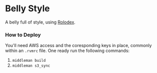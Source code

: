 # Belly Style

A belly full of style, using [Rolodex](https://github.com/bellycard/rolodex).

### How to Deploy

You'll need AWS access and the coresponding keys in place, commonly within an `.rvmrc` file. One ready run the following commands:

1. `middleman build`
2. `middleman s3_sync`
